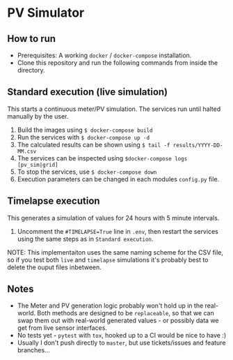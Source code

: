 # PV Simulator

## How to run

- Prerequisites: A working `docker` / `docker-compose` installation.
- Clone this repository and run the following commands from inside the directory.

## Standard execution (live simulation)

This starts a continuous meter/PV simulation. The services run until halted manually by the user.

1. Build the images using `$ docker-compose build`
1. Run the services with `$ docker-compose up -d`
1. The calculated results can be shown using `$ tail -f results/YYYY-DD-MM.csv`
1. The services can be inspected using `$docker-compose logs [pv_sim|grid]`
1. To stop the services, use `$ docker-compose down`
1. Execution parameters can be changed in each modules `config.py` file.

## Timelapse execution

This generates a simulation of values for 24 hours with 5 minute intervals.

1. Uncomment the `#TIMELAPSE=True` line in `.env`, then restart the services using the same steps as in `Standard execution`.

NOTE: This implementaiton uses the same naming scheme for the CSV file, so if you test both `live` and `timelapse` simulations it's probably best to delete the ouput files inbetween.

## Notes

- The Meter and PV generation logic probably won't hold up in the real-world. Both methods are designed to be `replaceable`, so that we can swap them out with real-world generated values - or possibly data we get from live sensor interfaces.
- No tests yet - `pytest` with `tox`, hooked up to a CI would be nice to have :)
- Usually I don't push directly to `master`, but use tickets/issues and feature branches...
